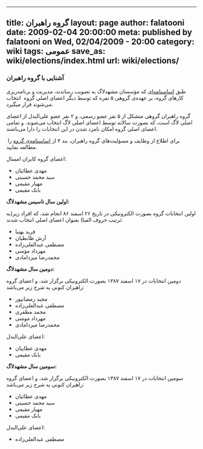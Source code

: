 ----------
title: گروه راهبران
layout: page
author: falatooni
date: 2009-02-04 20:00:00
meta: published by falatooni on Wed, 02/04/2009 - 20:00
category: wiki
tags: عمومی
save_as: wiki/elections/index.html
url: wiki/elections/
----------
###  آشنایی با گروه راهبران

طبق [اساسنامه‌ای](http://mashhadlug.org/constitiution) که مؤسسان مشهدلاگ به
تصویب رساندند، مدیریت و برنامه‌ریزی کارهای گروه، بر عهده‌ی گروهی ۵ نفره که
توسط دیگر اعضای اصلی گروه  انتخاب می‌شوند قرار میگیرد.

گروه راهبران گروهی متشکل از ۵ نفر عضو رسمی، و ۲ نفر عضو علی‌البدل از اعضای
اصلی لاگ است، که بصورت سالانه توسط اعضای اصلی لاگ انتخاب می‌شوند. و تمامی
اعضای اصلی گروه امکان نامزد شدن در این انتخابات را دارا می‌باشند.

 برای اطلاع از وظایف و مسؤلیت‌های گروه راهبران، بند ۳ از [اساسنامه‌ی
گروه](http://mashhadlug.org/constitiution) را مطالعه نمایید.

اعضای گروه کابران امسال:

  * مهدی عطائیان
  * سید محمد حسینی
  * مهیار مقیمی
  * بابک مقیمی

**اولین سال تاسیس مشهدلاگ:**

اولین انتخابات گروه بصورت الکترونیکی در تاریخ ۲۶ اسفند ۸۶ انجام شد، که افراد
زیر(به ترتیب حروف الفبا) بعنوان اعضای اصلی انتخاب شدند:

  * فرید بهنیا
  * آرش ظابطیان
  * مصطفی عبد‌العلی‌زاده
  * مهرداد مؤمنی
  * محمدرضا میردامادی

**دومین سال مشهدلاگ:**

دومین انتخابات در ۱۷ اسفند ۱۳۸۷ بصورت الکترونیکی برگزار شد، و اعضای گروه
راهبران کنونی به شرح زیر می‌باشد:

  * مجید رمضانپور
  * مصطفی عبد‌العلی‌زاده
  * محمد مظفری
  * مهرداد مومنی
  * محمدرضا میردامادی

اعضای علی‌البدل:

  * مهدی عطاییان
  * بابک مقیمی

**سومین سال مشهدلاگ:**

سومین انتخابات در ۱۷ اسفند ۱۳۸۷ بصورت الکترونیکی برگزار شد، و اعضای گروه
راهبران کنونی به شرح زیر می‌باشد:

  * مهدی عطائیان
  * سید محمد حسینی
  * مهیار مقیمی
  * بابک مقیمی

اعضای علی‌البدل:

  * مصطفی عبدالعلی‌زاده
